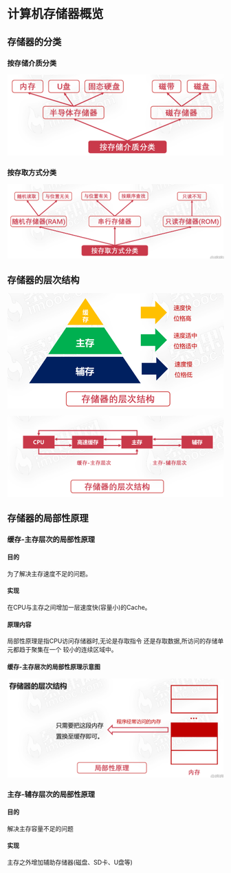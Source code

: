 # 计算机存储器概览

## 存储器的分类

### 按存储介质分类

![image-20210113165840058](10计算机存储器概览.assets/image-20210113165840058.png)

### 按存取方式分类

![image-20210113170043991](10计算机存储器概览.assets/image-20210113170043991.png)

## 存储器的层次结构

![image-20210113170332367](10计算机存储器概览.assets/image-20210113170332367.png)

![image-20210113170342481](10计算机存储器概览.assets/image-20210113170342481.png)

## 存储器的局部性原理

### 缓存-主存层次的局部性原理

#### 目的

为了解决主存速度不足的问题。

#### 实现

在CPU与主存之间增加一层速度快(容量小)的Cache。

#### 原理内容

局部性原理是指CPU访问存储器时,无论是存取指令
还是存取数据,所访问的存储单元都趋于聚集在一个
较小的连续区域中。

#### 缓存-主存层次的局部性原理示意图

![image-20210113170825740](10计算机存储器概览.assets/image-20210113170825740.png)

### 主存-辅存层次的局部性原理

#### 目的

解决主存容量不足的问题

#### 实现

主存之外增加辅助存储器(磁盘、SD卡、U盘等)



